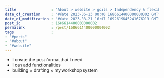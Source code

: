 ```yaml
---
title                : "About > website > goals > Independency & flexibility"
date_of_creation     : "#date 2023-06-13 00:00 1686614400000000002 GMT"
date_of_modification : "#date 2023-08-21 16:07 1692619645241676913 GMT"
post_id              : 1686614400000000002
permalink            : /post/1686614400000000002
tags                 : 
- "#posts"
- "#about" 
- "#website"
---
```


- I create the post format that I need
- I can add functionalities
- building × drafting × my workshop system
  
